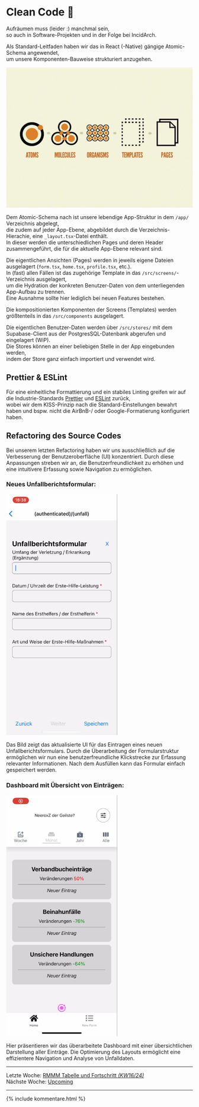 # Clean Code 🧹

Aufräumen muss (leider :) manchmal sein,  
so auch in Software-Projekten und in der Folge bei IncidArch.  

Als Standard-Leitfaden haben wir das in React (-Native) gängige Atomic-Schema angewendet,  
um unsere Komponenten-Bauweise strukturiert anzugehen.

![[Atomic-Schema - Quelle: Orionic](https://oroinc.com/b2b-ecommerce/blog/introducing-the-orocommerce-storefront-style-guide-for-b2b-ecommerce-brands/)](../images/atomic-schema.webp)

Dem Atomic-Schema nach ist unsere lebendige App-Struktur in dem `/app/` Verzeichnis abgelegt,  
die zudem auf jeder App-Ebene, abgebildet durch die Verzeichnis-Hierachie, eine `_layout.tsx`-Datei enthält.  
In dieser werden die unterschiedlichen Pages und deren Header zusammengeführt,
die für die aktuelle App-Ebene relevant sind.

Die eigentlichen Ansichten (Pages) werden in jeweils eigene Dateien ausgelagert (`form.tsx`, `home.tsx`, `profile.tsx`, etc.).  
In (fast) allen Fällen ist das zugehörige Template in das `/src/screens/`-Verzeichnis ausgelagert,  
um die Hydration der konkreten Benutzer-Daten von dem unterliegenden App-Aufbau zu trennen.  
Eine Ausnahme sollte hier lediglich bei neuen Features bestehen.

Die kompositionierten Komponenten der Screens (Templates) werden größtenteils in das `/src/components` ausgelagert.  

Die eigentlichen Benutzer-Daten werden über `/src/stores/`
mit dem Supabase-Client aus der PostgresSQL-Datenbank abgerufen und eingelagert (WiP).  
Die Stores können an einer beliebigen Stelle in der App eingebunden werden,  
indem der Store ganz einfach importiert und verwendet wird.  

## Prettier & ESLint

Für eine einheitliche Formattierung und ein stabiles Linting greifen wir auf die Industrie-Standards [Prettier](https://prettier.io/) und [ESLint](https://eslint.org/) zurück,  
wobei wir dem KISS-Prinzip nach die Standard-Einstellungen bewahrt haben und bspw. nicht die AirBnB-/ oder Google-Formatierung konfiguriert haben.   

## Refactoring des Source Codes

Bei unserem letzten Refactoring haben wir uns ausschließlich auf die Verbesserung der Benutzeroberfläche (UI) konzentriert. Durch diese Anpassungen streben wir an, die Benutzerfreundlichkeit zu erhöhen und eine intuitivere Erfassung sowie Navigation zu ermöglichen.

### Neues Unfallberichtsformular:
<img src="../images/Unfallbericht_neue_UI.jpg" width="300">

Das Bild zeigt das aktualisierte UI für das Eintragen eines neuen Unfallberichtsformulars. Durch die Überarbeitung der Formularstruktur ermöglichen wir nun eine benutzerfreundliche Klickstrecke zur Erfassung relevanter Informationen. Nach dem Ausfüllen kann das Formular einfach gespeichert werden.

### Dashboard mit Übersicht von Einträgen:
<img src="../images/Dashboard_neue_UI.jpg" width="300">

Hier präsentieren wir das überarbeitete Dashboard mit einer übersichtlichen Darstellung aller Einträge. Die Optimierung des Layouts ermöglicht eine effizientere Navigation und Analyse von Unfalldaten.  

---  

Letzte Woche: [RMMM Tabelle und Fortschritt _(KW16/24)_](12_Risiko-und-Fortschritt.md)  
Nächste Woche: [Upcoming]()  

---

{% include kommentare.html %}

